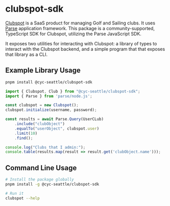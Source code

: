 # clubspot-sdk
[Clubspot](https://theclubspot.com/) is a SaaS product for managing Golf and Sailing clubs. It uses [Parse](https://parseplatform.org/)
application framework. This package is a community-supported, TypeScript SDK for Clubspot, utilizing the Parse
JavaScript SDK.

It exposes two utilities for interacting with Clubspot: a library of types to interact with the Clubspot backend, and a
simple program that that exposes that library as a CLI.

## Example Library Usage

```sh
pnpm install @cyc-seattle/clubspot-sdk
```

```typescript
import { Clubspot, Club } from "@cyc-seattle/clubspot-sdk";
import { Parse } from 'parse/node.js';

const clubspot = new Clubspot();
clubspot.initialize(username, password);

const results = await Parse.Query(UserCLub)
    .include("clubObject")
    .equalTo("userObject", clubspot.user)
    .limit(10)
    .find();

console.log("Clubs that I admin:");
console.table(results.map(result => result.get('clubObject.name')));
```

## Command Line Usage

```sh
# Install the package globally
pnpm install -g @cyc-seattle/clubspot-sdk

# Run it
clubspot --help
```
